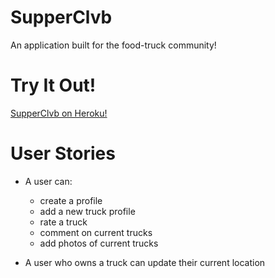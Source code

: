 # SupperClvb

An application built for the food-truck community!

# Try It Out!

[SupperClvb on Heroku!](http://supperclvb.herokuapp.com/)

# User Stories

* A user can:
  * create a profile
  * add a new truck profile
  * rate a truck
  * comment on current trucks
  * add photos of current trucks

* A user who owns a truck can update their current location
